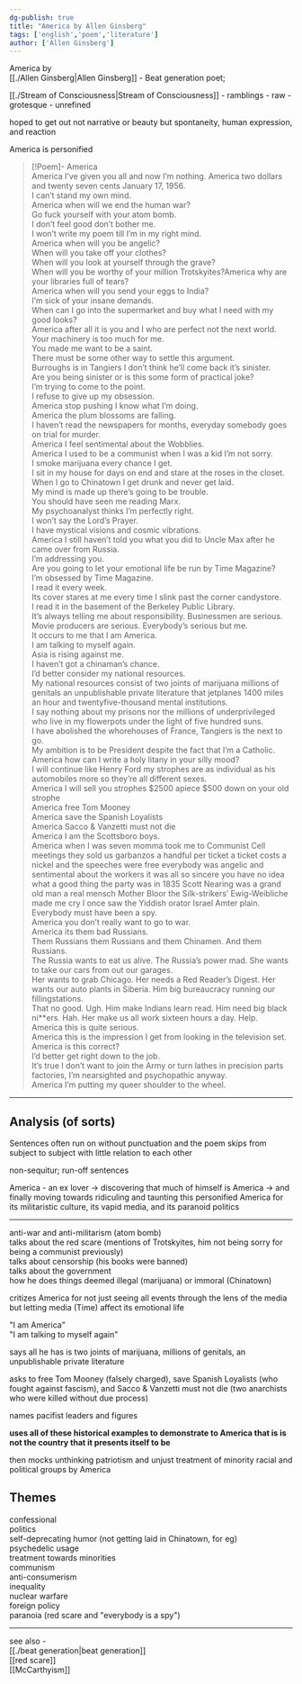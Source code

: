 ```yaml
---  
dg-publish: true  
title: "America by Allen Ginsberg"  
tags: ['english','poem','literature']  
author: ['Allen Ginsberg']  
---  
```

  
America by   
[[./Allen Ginsberg|Allen Ginsberg]] - Beat generation poet;   
  
[[./Stream of Consciousness|Stream of Consciousness]] - ramblings - raw - grotesque - unrefined  
  
hoped to get out not narrative or beauty but spontaneity, human expression, and reaction  
  
America is personified  
  
>[!Poem]- America   
> America I’ve given you all and now I’m nothing. America two dollars and twenty seven cents January 17, 1956.     
> I can’t stand my own mind.  
> America when will we end the human war?  
> Go fuck yourself with your atom bomb.  
> I don’t feel good don’t bother me.  
> I won’t write my poem till I’m in my right mind.  
> America when will you be angelic?  
> When will you take off your clothes?  
> When will you look at yourself through the grave?  
> When will you be worthy of your million Trotskyites?America why are your libraries full of tears?  
> America when will you send your eggs to India?  
> I’m sick of your insane demands.  
> When can I go into the supermarket and buy what I need with my good looks?  
> America after all it is you and I who are perfect not the next world.     
> Your machinery is too much for me.  
> You made me want to be a saint.  
> There must be some other way to settle this argument.     
> Burroughs is in Tangiers I don’t think he’ll come back it’s sinister.     
> Are you being sinister or is this some form of practical joke?     
> I’m trying to come to the point.  
> I refuse to give up my obsession.  
> America stop pushing I know what I’m doing.  
> America the plum blossoms are falling.  
> I haven’t read the newspapers for months, everyday somebody goes on trial for murder.  
> America I feel sentimental about the Wobblies.  
> America I used to be a communist when I was a kid I’m not sorry.     
> I smoke marijuana every chance I get.  
> I sit in my house for days on end and stare at the roses in the closet.     
> When I go to Chinatown I get drunk and never get laid.     
> My mind is made up there’s going to be trouble.  
> You should have seen me reading Marx.  
> My psychoanalyst thinks I’m perfectly right.  
> I won’t say the Lord’s Prayer.  
> I have mystical visions and cosmic vibrations.  
> America I still haven’t told you what you did to Uncle Max after he came over from Russia.  
> I’m addressing you.  
> Are you going to let your emotional life be run by Time Magazine?     
> I’m obsessed by Time Magazine.  
> I read it every week.  
> Its cover stares at me every time I slink past the corner candystore.     
> I read it in the basement of the Berkeley Public Library.  
> It’s always telling me about responsibility. Businessmen are serious. Movie producers are serious. Everybody’s serious but me.     
> It occurs to me that I am America.  
> I am talking to myself again.   
> Asia is rising against me.  
> I haven’t got a chinaman’s chance.  
> I’d better consider my national resources.  
> My national resources consist of two joints of marijuana millions of genitals an unpublishable private literature that jetplanes 1400 miles an hour and twentyfive-thousand mental institutions.  
> I say nothing about my prisons nor the millions of underprivileged who live in my flowerpots under the light of five hundred suns.  
> I have abolished the whorehouses of France, Tangiers is the next to go.  
> My ambition is to be President despite the fact that I’m a Catholic.  
> America how can I write a holy litany in your silly mood?  
> I will continue like Henry Ford my strophes are as individual as his automobiles more so they’re all different sexes.  
> America I will sell you strophes $2500 apiece $500 down on your old strophe  
> America free Tom Mooney  
> America save the Spanish Loyalists   
> America Sacco & Vanzetti must not die  
> America I am the Scottsboro boys.  
> America when I was seven momma took me to Communist Cell meetings they sold us garbanzos a handful per ticket a ticket costs a nickel and the speeches were free everybody was angelic and sentimental about the workers it was all so sincere you have no idea what a good thing the party was in 1835 Scott Nearing was a grand old man a real mensch Mother Bloor the Silk-strikers’ Ewig-Weibliche made me cry I once saw the Yiddish orator Israel Amter plain. Everybody must have been a spy.  
> America you don’t really want to go to war.  
> America its them bad Russians.  
> Them Russians them Russians and them Chinamen. And them Russians.     
> The Russia wants to eat us alive. The Russia’s power mad. She wants to take our cars from out our garages.  
> Her wants to grab Chicago. Her needs a Red Reader’s Digest. Her wants our auto plants in Siberia. Him big bureaucracy running our fillingstations.  
> That no good. Ugh. Him make Indians learn read. Him need big black ni**ers. Hah. Her make us all work sixteen hours a day. Help.     
> America this is quite serious.  
> America this is the impression I get from looking in the television set.     
> America is this correct?  
> I’d better get right down to the job.  
> It’s true I don’t want to join the Army or turn lathes in precision parts factories, I’m nearsighted and psychopathic anyway.  
> America I’m putting my queer shoulder to the wheel.  
  
---  
  
## Analysis (of sorts)  
  
Sentences often run on without punctuation and the poem skips from subject to subject with little relation to each other   
  
non-sequitur; run-off sentences  
  
America -  an ex lover -> discovering that much of himself is America -> and finally moving towards ridiculing and taunting this personified America for its militaristic culture, its vapid media, and its paranoid politics  
  
---  
  
anti-war and anti-militarism (atom bomb)  
talks about the red scare (mentions of Trotskyites, him not being sorry for being a communist previously)  
talks about censorship (his books were banned)  
talks about the government  
how he does things deemed illegal (marijuana) or immoral (Chinatown)  
  
critizes America for not just seeing all events through the lens of the media but letting media (Time) affect its emotional life   
  
"I am America"   
"I am talking to myself again"  
  
says all he has is two joints of marijuana, millions of genitals, an unpublishable private literature  
  
  
asks to free Tom Mooney (falsely charged), save Spanish Loyalists (who fought against fascism), and Sacco & Vanzetti must not die (two anarchists who were killed without due process)  
  
names pacifist leaders and figures  
  
**uses all of these historical examples to demonstrate to America that is is not the country that it presents itself to be**  
  
then mocks unthinking patriotism and unjust treatment of minority racial and political groups by America   
  
## Themes  
confessional  
politics   
self-deprecating humor (not getting laid in Chinatown, for eg)  
psychedelic usage  
treatment towards minorities  
communism  
anti-consumerism  
inequality   
nuclear warfare   
foreign policy  
paranoia (red scare and "everybody is a spy")  
  
---   
  
see also -   
[[./beat generation|beat generation]]  
[[red scare]]  
[[McCarthyism]]